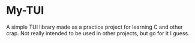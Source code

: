 # My-TUI
A simple TUI library made as a practice project for learning C and other crap.
Not really intended to be used in other projects, but go for it I guess.
